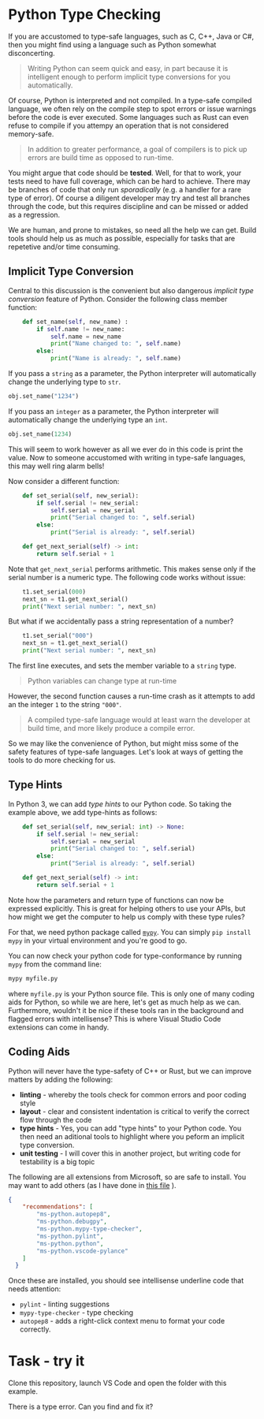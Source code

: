 # Python Type Checking

If you are accustomed to type-safe languages, such as C, C++, Java or C#, then you might find using a language such as Python somewhat disconcerting.

> Writing Python can seem quick and easy, in part because it is intelligent enough to perform implicit type conversions for you automatically.

Of course, Python is interpreted and not compiled. In a type-safe compiled language, we often rely on the compile step to spot errors or issue warnings before the code is ever executed. Some languages such as Rust can even refuse to compile if you attempy an operation that is not considered memory-safe.

> In addition to greater performance, a goal of compilers is to pick up errors are build time as opposed to run-time.

You might argue that code should be **tested**. Well, for that to work, your tests need to have full coverage, which can be hard to achieve. There may be branches of code that only run *sporadically* (e.g. a handler for a rare type of error). Of course a diligent developer may try and test all branches through the code, but this requires discipline and can be missed or added as a regression. 

We are human, and prone to mistakes, so need all the help we can get. Build tools should help us as much as possible, especially for tasks that are repetetive and/or time consuming.

## Implicit Type Conversion

Central to this discussion is the convenient but also dangerous *implicit type conversion* feature of Python. Consider the following class member function:

```Python
    def set_name(self, new_name) :
        if self.name != new_name:
            self.name = new_name
            print("Name changed to: ", self.name)
        else:
            print("Name is already: ", self.name)
```

If you pass a `string` as a parameter, the Python interpreter will automatically change the underlying type to `str`.

```Python
obj.set_name("1234")
```

If you pass an `integer` as a parameter, the Python interpreter will automatically change the underlying type an `int`.

```Python
obj.set_name(1234)
```

This will seem to work however as all we ever do in this code is print the value. Now to someone accustomed with writing in type-safe languages, this may well ring alarm bells!

Now consider a different function:

```python
    def set_serial(self, new_serial):
        if self.serial != new_serial:
            self.serial = new_serial
            print("Serial changed to: ", self.serial)
        else:
            print("Serial is already: ", self.serial)

    def get_next_serial(self) -> int:
        return self.serial + 1
```

Note that `get_next_serial` performs arithmetic. This makes sense only if the serial number is a numeric type. The following code works without issue:

```python
    t1.set_serial(000)
    next_sn = t1.get_next_serial()
    print("Next serial number: ", next_sn)
```

But what if we accidentally pass a string representation of a number?

```python
    t1.set_serial("000")
    next_sn = t1.get_next_serial()
    print("Next serial number: ", next_sn)
```

The first line executes, and sets the member variable to a `string` type.

> Python variables can change type at run-time

However, the second function causes a run-time crash as it attempts to add an the integer `1` to the string `"000"`.

> A compiled type-safe language would at least warn the developer at build time, and more likely produce a compile error.

So we may like the convenience of Python, but might miss some of the safety features of type-safe languages. Let's look at ways of getting the tools to do more checking for us.

## Type Hints

In Python 3, we can add *type hints* to our Python code. So taking the example above, we add type-hints as follows:

```Python
    def set_serial(self, new_serial: int) -> None:
        if self.serial != new_serial:
            self.serial = new_serial
            print("Serial changed to: ", self.serial)
        else:
            print("Serial is already: ", self.serial)

    def get_next_serial(self) -> int:
        return self.serial + 1
```

Note how the parameters and return type of functions can now be expressed explicitly. This is great for helping others to use your APIs, but how might we get the computer to help us comply with these type rules?

For that, we need python package called [`mypy`](https://www.mypy-lang.org/). You can simply `pip install mypy` in your virtual environment and you're good to go.

You can now check your python code for type-conformance by running `mypy` from the command line:

```bash
mypy myfile.py

```

where `myfile.py` is your Python source file. This is only one of many coding aids for Python, so while we are here, let's get as much help as we can. Furthermore, wouldn't it be nice if these tools ran in the background and flagged errors with intellisense? This is where Visual Studio Code extensions can come in handy.

## Coding Aids

Python will never have the type-safety of C++ or Rust, but we can improve matters by adding the following:

* **linting** - whereby the tools check for common errors and poor coding style
* **layout** - clear and consistent indentation is critical to verify the correct flow through the code
* **type hints** - Yes, you can add "type hints" to your Python code. You then need an aditional tools to highlight where you peform an implicit type conversion.
* **unit testing** - I will cover this in another project, but writing code for testability is a big topic


The following are all extensions from Microsoft, so are safe to install. You may want to add others (as I have done in [this file](./.vscode/extensions.json) ).

```JSON
{
    "recommendations": [
        "ms-python.autopep8",
        "ms-python.debugpy",
        "ms-python.mypy-type-checker",
        "ms-python.pylint",
        "ms-python.python",
        "ms-python.vscode-pylance"    
    ]
  }
```

Once these are installed, you should see intellisense underline code that needs attention:

* `pylint` - linting suggestions
* `mypy-type-checker` - type checking
* `autopep8` - adds a right-click context menu to format your code correctly.

# Task - try it

Clone this repository, launch VS Code and open the folder with this example.

There is a type error. Can you find and fix it?

